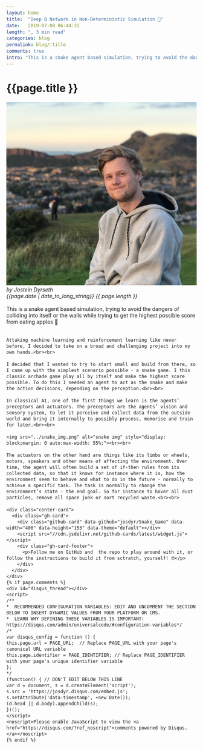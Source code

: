 ```yaml
---
layout: home
title:  "Deep Q Network in Non-Deterministic Simulation 🐍"
date:   2019-07-08 06:44:31
length: ", 3 min read"
categories: blog
permalink: blog/:title
comments: true
intro: "This is a snake agent based simulation, trying to avoid the dangers of colliding into itself or the walls while trying to get the highest possible score from eating apples."
---
```

<div class="centered-content-blog">
  <h1>{{page.title }}</h1>
  <div class="blog-metadata">
    <div class="portrait">
      <img id="min-portrait" src="../IMG_1193.png" alt="">
    </div>
    <div class="blog-metadata-text">
      <i>by Jostein Dyrseth</i><br>
      <i>{{page.date | date_to_long_string}}</i>
      <i>{{ page.length }}</i>
    </div>
  </div>
  <br>
  <div class="text-content">
    This is a snake agent based simulation, trying to avoid the dangers of colliding into itself or the walls while trying to get the highest possible score from eating apples 🍎<br><br>

    Attaking machine learning and reinforcement learning like never before, I decided to take on a broad and challenging project into my own hands.<br><br>

    I decided that I wanted to try to start small and build from there, so I came up with the simplest scenario possible - a snake game. I this classic archade game play all by itself and make the highest score possible. To do this I needed an agent to act as the snake and make the action decisions, depending on the perception.<br><br>

    In classical AI, one of the first things we learn is the agents’ preceptors and actuators. The preceptors are the agents’ vision and sensory system, to let it perceive and collect data from the outside world and bring it internally to possibly process, memorise and train for later.<br><br>

    <img src="../snake_img.png" alt="snake img" style="display: block;margin: 0 auto;max-width: 55%;"><br><br>

    The actuators on the other hand are things like its limbs or wheels, motors, speakers and other means of affecting the environment. Over time, the agent will often build a set of if-then rules from its collected data, so that it knows for instance where it is, how the environment seem to behave and what to do in the future - normally to achieve a specific task. The task is normally to change the environment’s state - the end goal. So for instance to hover all dust particles, remove all space junk or sort recycled waste.<br><br>

    <div class="center-card">
      <div class="gh-card">
        <div class="github-card" data-github="josdyr/Snake_Game" data-width="400" data-height="153" data-theme="default"></div>
        <script src="//cdn.jsdelivr.net/github-cards/latest/widget.js"></script>
        <div class="gh-card-footer">
          <p>Follow me on GitHub and  the repo to play around with it, or follow the instructions to build it from sctratch, yourself! 🤓</p>
        </div>
      </div>
    </div>
    {% if page.comments %}
    <div id="disqus_thread"></div>
    <script>
    /**
    *  RECOMMENDED CONFIGURATION VARIABLES: EDIT AND UNCOMMENT THE SECTION BELOW TO INSERT DYNAMIC VALUES FROM YOUR PLATFORM OR CMS.
    *  LEARN WHY DEFINING THESE VARIABLES IS IMPORTANT: https://disqus.com/admin/universalcode/#configuration-variables*/
    /*
    var disqus_config = function () {
    this.page.url = PAGE_URL;  // Replace PAGE_URL with your page's canonical URL variable
    this.page.identifier = PAGE_IDENTIFIER; // Replace PAGE_IDENTIFIER with your page's unique identifier variable
    };
    */
    (function() { // DON'T EDIT BELOW THIS LINE
    var d = document, s = d.createElement('script');
    s.src = 'https://josdyr.disqus.com/embed.js';
    s.setAttribute('data-timestamp', +new Date());
    (d.head || d.body).appendChild(s);
    })();
    </script>
    <noscript>Please enable JavaScript to view the <a href="https://disqus.com/?ref_noscript">comments powered by Disqus.</a></noscript>
    {% endif %}
  </div>
</div>
